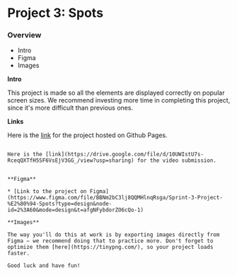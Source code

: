 # Project 3: Spots

### Overview  

* Intro  
* Figma  
* Images  
  
**Intro**
  
This project is made so all the elements are displayed correctly on popular screen sizes. We recommend investing more time in completing this project, since it's more difficult than previous ones.  

**Links**

Here is the [link](https://cstras.github.io/se_project_spots/) for the project hosted on Github Pages.

~~~

Here is the [link](https://drive.google.com/file/d/10UWIstU7s-RceqQXTfH5SF6VsEjV3GG_/view?usp=sharing) for the video submission.

  
**Figma**  
  
* [Link to the project on Figma](https://www.figma.com/file/BBNm2bC3lj8QQMHlnqRsga/Sprint-3-Project-%E2%80%94-Spots?type=design&node-id=2%3A60&mode=design&t=afgNFybdorZO6cQo-1)
  
**Images**  
  
The way you'll do this at work is by exporting images directly from Figma — we recommend doing that to practice more. Don't forget to optimize them [here](https://tinypng.com/), so your project loads faster. 
  
Good luck and have fun!
